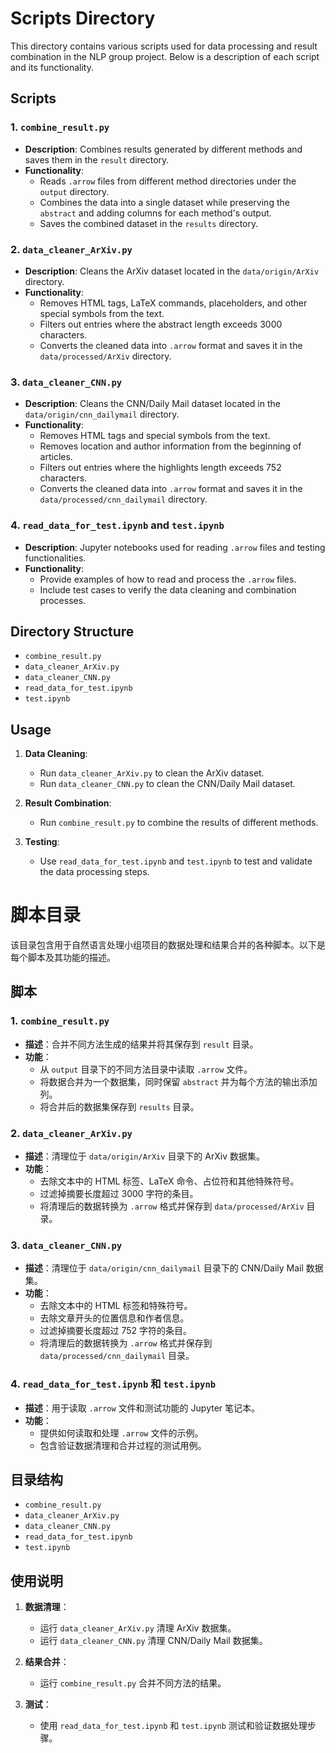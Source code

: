 # Scripts Directory

This directory contains various scripts used for data processing and result combination in the NLP group project. Below is a description of each script and its functionality.

## Scripts

### 1. `combine_result.py`

- **Description**: Combines results generated by different methods and saves them in the `result` directory.
- **Functionality**:
  - Reads `.arrow` files from different method directories under the `output` directory.
  - Combines the data into a single dataset while preserving the `abstract` and adding columns for each method's output.
  - Saves the combined dataset in the `results` directory.

### 2. `data_cleaner_ArXiv.py`

- **Description**: Cleans the ArXiv dataset located in the `data/origin/ArXiv` directory.
- **Functionality**:
  - Removes HTML tags, LaTeX commands, placeholders, and other special symbols from the text.
  - Filters out entries where the abstract length exceeds 3000 characters.
  - Converts the cleaned data into `.arrow` format and saves it in the `data/processed/ArXiv` directory.

### 3. `data_cleaner_CNN.py`

- **Description**: Cleans the CNN/Daily Mail dataset located in the `data/origin/cnn_dailymail` directory.
- **Functionality**:
  - Removes HTML tags and special symbols from the text.
  - Removes location and author information from the beginning of articles.
  - Filters out entries where the highlights length exceeds 752 characters.
  - Converts the cleaned data into `.arrow` format and saves it in the `data/processed/cnn_dailymail` directory.

### 4. `read_data_for_test.ipynb` and `test.ipynb`

- **Description**: Jupyter notebooks used for reading `.arrow` files and testing functionalities.
- **Functionality**:
  - Provide examples of how to read and process the `.arrow` files.
  - Include test cases to verify the data cleaning and combination processes.

## Directory Structure

- `combine_result.py`
- `data_cleaner_ArXiv.py`
- `data_cleaner_CNN.py`
- `read_data_for_test.ipynb`
- `test.ipynb`

## Usage

1. **Data Cleaning**:
   - Run `data_cleaner_ArXiv.py` to clean the ArXiv dataset.
   - Run `data_cleaner_CNN.py` to clean the CNN/Daily Mail dataset.

2. **Result Combination**:
   - Run `combine_result.py` to combine the results of different methods.

3. **Testing**:
   - Use `read_data_for_test.ipynb` and `test.ipynb` to test and validate the data processing steps.


# 脚本目录

该目录包含用于自然语言处理小组项目的数据处理和结果合并的各种脚本。以下是每个脚本及其功能的描述。

## 脚本

### 1. `combine_result.py`

- **描述**：合并不同方法生成的结果并将其保存到 `result` 目录。
- **功能**：
  - 从 `output` 目录下的不同方法目录中读取 `.arrow` 文件。
  - 将数据合并为一个数据集，同时保留 `abstract` 并为每个方法的输出添加列。
  - 将合并后的数据集保存到 `results` 目录。

### 2. `data_cleaner_ArXiv.py`

- **描述**：清理位于 `data/origin/ArXiv` 目录下的 ArXiv 数据集。
- **功能**：
  - 去除文本中的 HTML 标签、LaTeX 命令、占位符和其他特殊符号。
  - 过滤掉摘要长度超过 3000 字符的条目。
  - 将清理后的数据转换为 `.arrow` 格式并保存到 `data/processed/ArXiv` 目录。

### 3. `data_cleaner_CNN.py`

- **描述**：清理位于 `data/origin/cnn_dailymail` 目录下的 CNN/Daily Mail 数据集。
- **功能**：
  - 去除文本中的 HTML 标签和特殊符号。
  - 去除文章开头的位置信息和作者信息。
  - 过滤掉摘要长度超过 752 字符的条目。
  - 将清理后的数据转换为 `.arrow` 格式并保存到 `data/processed/cnn_dailymail` 目录。

### 4. `read_data_for_test.ipynb` 和 `test.ipynb`

- **描述**：用于读取 `.arrow` 文件和测试功能的 Jupyter 笔记本。
- **功能**：
  - 提供如何读取和处理 `.arrow` 文件的示例。
  - 包含验证数据清理和合并过程的测试用例。

## 目录结构

- `combine_result.py`
- `data_cleaner_ArXiv.py`
- `data_cleaner_CNN.py`
- `read_data_for_test.ipynb`
- `test.ipynb`

## 使用说明

1. **数据清理**：
   - 运行 `data_cleaner_ArXiv.py` 清理 ArXiv 数据集。
   - 运行 `data_cleaner_CNN.py` 清理 CNN/Daily Mail 数据集。

2. **结果合并**：
   - 运行 `combine_result.py` 合并不同方法的结果。

3. **测试**：
   - 使用 `read_data_for_test.ipynb` 和 `test.ipynb` 测试和验证数据处理步骤。
